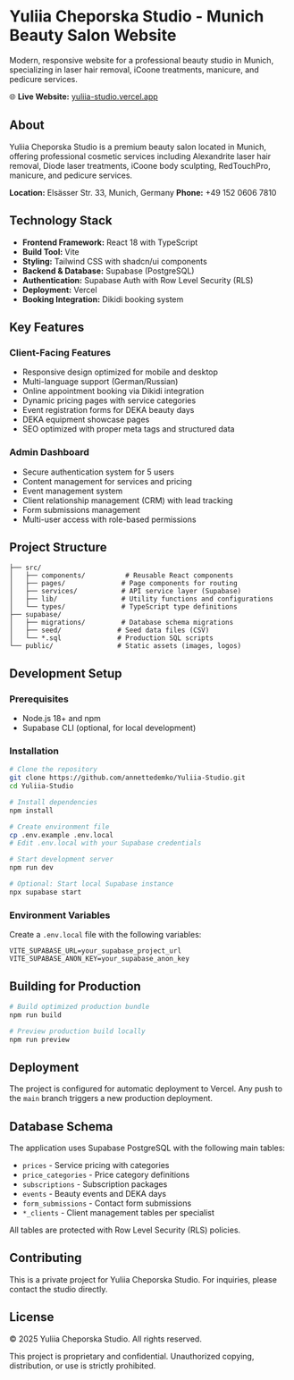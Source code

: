 # Yuliia Cheporska Studio - Munich Beauty Salon Website

Modern, responsive website for a professional beauty studio in Munich, specializing in laser hair removal, iCoone treatments, manicure, and pedicure services.

🌐 **Live Website:** [yuliia-studio.vercel.app](https://yuliia-studio.vercel.app)

## About

Yuliia Cheporska Studio is a premium beauty salon located in Munich, offering professional cosmetic services including Alexandrite laser hair removal, Diode laser treatments, iCoone body sculpting, RedTouchPro, manicure, and pedicure services.

**Location:** Elsässer Str. 33, Munich, Germany
**Phone:** +49 152 0606 7810

## Technology Stack

- **Frontend Framework:** React 18 with TypeScript
- **Build Tool:** Vite
- **Styling:** Tailwind CSS with shadcn/ui components
- **Backend & Database:** Supabase (PostgreSQL)
- **Authentication:** Supabase Auth with Row Level Security (RLS)
- **Deployment:** Vercel
- **Booking Integration:** Dikidi booking system

## Key Features

### Client-Facing Features
- Responsive design optimized for mobile and desktop
- Multi-language support (German/Russian)
- Online appointment booking via Dikidi integration
- Dynamic pricing pages with service categories
- Event registration forms for DEKA beauty days
- DEKA equipment showcase pages
- SEO optimized with proper meta tags and structured data

### Admin Dashboard
- Secure authentication system for 5 users
- Content management for services and pricing
- Event management system
- Client relationship management (CRM) with lead tracking
- Form submissions management
- Multi-user access with role-based permissions

## Project Structure

```
├── src/
│   ├── components/          # Reusable React components
│   ├── pages/              # Page components for routing
│   ├── services/           # API service layer (Supabase)
│   ├── lib/                # Utility functions and configurations
│   └── types/              # TypeScript type definitions
├── supabase/
│   ├── migrations/         # Database schema migrations
│   ├── seed/              # Seed data files (CSV)
│   └── *.sql              # Production SQL scripts
└── public/                # Static assets (images, logos)
```

## Development Setup

### Prerequisites
- Node.js 18+ and npm
- Supabase CLI (optional, for local development)

### Installation

```bash
# Clone the repository
git clone https://github.com/annettedemko/Yuliia-Studio.git
cd Yuliia-Studio

# Install dependencies
npm install

# Create environment file
cp .env.example .env.local
# Edit .env.local with your Supabase credentials

# Start development server
npm run dev

# Optional: Start local Supabase instance
npx supabase start
```

### Environment Variables

Create a `.env.local` file with the following variables:

```env
VITE_SUPABASE_URL=your_supabase_project_url
VITE_SUPABASE_ANON_KEY=your_supabase_anon_key
```

## Building for Production

```bash
# Build optimized production bundle
npm run build

# Preview production build locally
npm run preview
```

## Deployment

The project is configured for automatic deployment to Vercel. Any push to the `main` branch triggers a new production deployment.

## Database Schema

The application uses Supabase PostgreSQL with the following main tables:

- `prices` - Service pricing with categories
- `price_categories` - Price category definitions
- `subscriptions` - Subscription packages
- `events` - Beauty events and DEKA days
- `form_submissions` - Contact form submissions
- `*_clients` - Client management tables per specialist

All tables are protected with Row Level Security (RLS) policies.

## Contributing

This is a private project for Yuliia Cheporska Studio. For inquiries, please contact the studio directly.

## License

© 2025 Yuliia Cheporska Studio. All rights reserved.

This project is proprietary and confidential. Unauthorized copying, distribution, or use is strictly prohibited.
